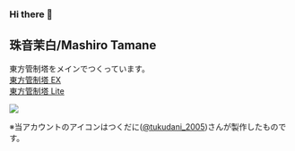 ### Hi there 👋

## 珠音茉白/Mashiro Tamane
東方管制塔をメインでつくっています。<br>
[東方管制塔 EX](https://github.com/armadillo-winX/ThGameMgr.Ex)<br>
[東方管制塔 Lite](https://github.com/armadillo-winX/ThGameMgr.Lite)

<img src="https://github-readme-stats.vercel.app/api/top-langs?username=armadillo-winX&show_icons=true&theme=chartreuse-dark"/>

※当アカウントのアイコンはつくだに([@tukudani_2005](https://x.com/tukudani_2005))さんが製作したものです。
